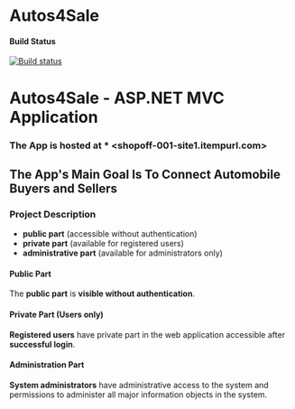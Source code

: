# Autos4Sale
#### Build Status
[![Build status](https://ci.appveyor.com/api/projects/status/oc79c9qrcxtipfhq?svg=true)](https://ci.appveyor.com/project/shopOFF/autos4sale)

# Autos4Sale - ASP.NET MVC  Application

### The App is hosted at * <shopoff-001-site1.itempurl.com> 

## The App's Main Goal Is To Connect Automobile Buyers and Sellers

### Project Description

* **public part** (accessible without authentication)
* **private part** (available for registered users)
* **administrative part** (available for administrators only)

#### Public Part

The **public part** is **visible without authentication**.


#### Private Part (Users only)

**Registered users** have private part in the web application accessible after **successful login**.


#### Administration Part

**System administrators** have administrative access to the system and permissions to administer all major information objects in the system.
